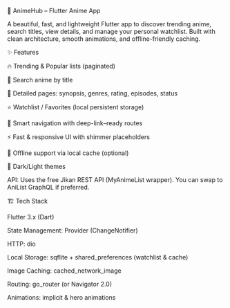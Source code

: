 🎌 AnimeHub – Flutter Anime App

A beautiful, fast, and lightweight Flutter app to discover trending anime, search titles, view details, and manage your personal watchlist. Built with clean architecture, smooth animations, and offline-friendly caching.

✨ Features

🔥 Trending & Popular lists (paginated)

🔎 Search anime by title

📄 Detailed pages: synopsis, genres, rating, episodes, status

⭐ Watchlist / Favorites (local persistent storage)

🧭 Smart navigation with deep-link–ready routes

⚡ Fast & responsive UI with shimmer placeholders

📶 Offline support via local cache (optional)

🌙 Dark/Light themes

API: Uses the free Jikan REST API (MyAnimeList wrapper). You can swap to AniList GraphQL if preferred.

🏗️ Tech Stack

Flutter 3.x (Dart)

State Management: Provider (ChangeNotifier)

HTTP: dio

Local Storage: sqflite + shared_preferences (watchlist & cache)

Image Caching: cached_network_image

Routing: go_router (or Navigator 2.0)

Animations: implicit & hero animations

